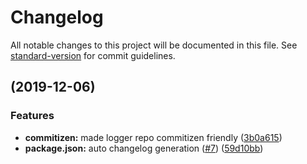 # Changelog

All notable changes to this project will be documented in this file. See [standard-version](https://github.com/conventional-changelog/standard-version) for commit guidelines.

## [](https://github.com/Consdata/logger/compare/v0.12.0...v) (2019-12-06)


### Features

* **commitizen:** made logger repo commitizen friendly ([3b0a615](https://github.com/Consdata/logger/commit/3b0a6151076762a3486dd5ec6ce45588fdd7dd7d))
* **package.json:** auto changelog generation ([#7](https://github.com/Consdata/logger/issues/7)) ([59d10bb](https://github.com/Consdata/logger/commit/59d10bb8ca346e9f6bb844bfbf93c3b90d377d98))
